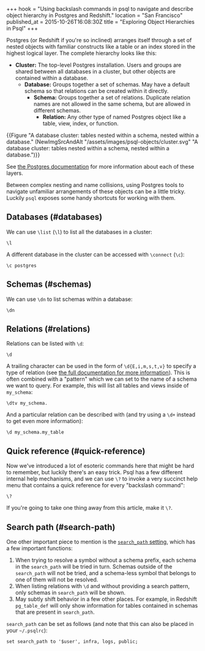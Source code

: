 +++
hook = "Using backslash commands in psql to navigate and describe object hierarchy in Postgres and Redshift."
location = "San Francisco"
published_at = 2015-10-26T16:08:30Z
title = "Exploring Object Hierarchies in Psql"
+++

Postgres (or Redshift if you're so inclined) arranges itself through a set of
nested objects with familiar constructs like a table or an index stored in the
highest logical layer. The complete hierarchy looks like this:

* **Cluster:** The top-level Postgres installation. Users and groups are shared
  between all databases in a cluster, but other objects are contained within a
  database.
    * **Database:** Groups together a set of schemas. May have a default schema
      so that relations can be created within it directly.
        * **Schema:** Groups together a set of relations. Duplicate relation
          names are not allowed in the same schema, but are allowed in
          different schemas.
            * **Relation:** Any other type of named Postgres object like a
              table, view, index, or function.

{{Figure "A database cluster: tables nested within a schema, nested within a database." (NewImgSrcAndAlt "/assets/images/psql-objects/cluster.svg" "A database cluster: tables nested within a schema, nested within a database.")}}

See [the Postgres documentation][schemas-docs] for more information about each
of these layers.

Between complex nesting and name collisions, using Postgres tools to navigate
unfamiliar arrangements of these objects can be a little tricky. Luckily `psql`
exposes some handy shortcuts for working with them.

## Databases (#databases)

We can use `\list` (`\l`) to list all the databases in a cluster:

    \l

A different database in the cluster can be accessed with `\connect` (`\c`):

    \c postgres

## Schemas (#schemas)

We can use `\dn` to list schemas within a database:

    \dn

## Relations (#relations)

Relations can be listed with `\d`:

    \d

A trailing character can be used in the form of `\d{E,i,m,s,t,v}` to specify a
type of relation (see [the full documentation for more
information][psql-docs]). This is often combined with a "pattern" which we can
set to the name of a schema we want to query. For example, this will list all
tables and views inside of `my_schema`:

    \dtv my_schema.

And a particular relation can be described with (and try using a `\d+` instead
to get even more information):

    \d my_schema.my_table

## Quick reference (#quick-reference)

Now we've introduced a lot of esoteric commands here that might be hard to
remember, but luckily there's an easy trick. Psql has a few different internal
help mechanisms, and we can use `\?` to invoke a very succinct help menu that
contains a quick reference for every "backslash command":

    \?

If you're going to take one thing away from this article, make it `\?`.

## Search path (#search-path)

One other important piece to mention is the [`search_path`
setting][search-path-docs], which has a few important functions:

1. When trying to resolve a symbol without a schema prefix, each schema in the
   `search_path` will be tried in turn. Schemas outside of the `search_path`
   will not be tried, and a schema-less symbol that belongs to one of them will
   not be resolved.
2. When listing relations with `\d` and without providing a search pattern,
   only schemas in `search_path` will be shown.
3. May subtly shift behavior in a few other places. For example, in Redshift
   `pg_table_def` will only show information for tables contained in schemas
   that are present in `search_path`.

`search_path` can be set as follows (and note that this can also be placed in
your `~/.psqlrc`):

    set search_path to '$user', infra, logs, public;

[psql-docs]: http://www.postgresql.org/docs/current/static/app-psql.html
[schemas-docs]: http://www.postgresql.org/docs/current/static/ddl-schemas.html
[search-path-docs]: http://www.postgresql.org/docs/8.1/static/ddl-schemas.html#DDL-SCHEMAS-PATH
